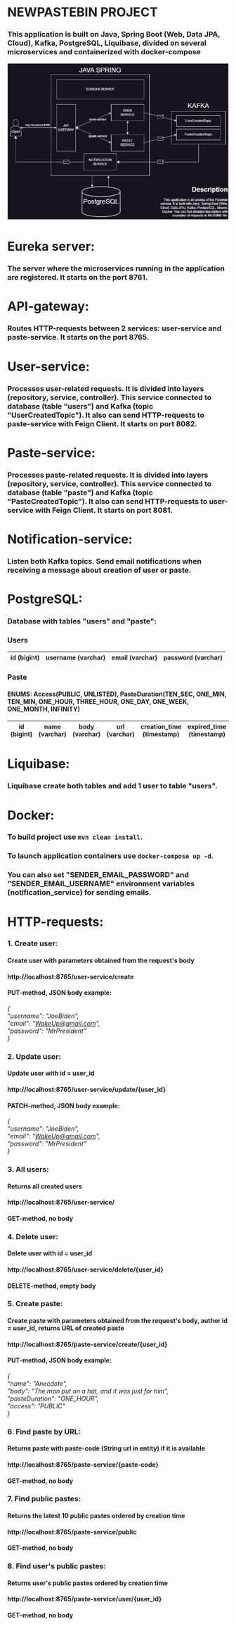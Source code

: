 # NEWPASTEBIN PROJECT  
### This application is built on Java, Spring Boot (Web, Data JPA, Cloud), Kafka, PostgreSQL, Liquibase, divided on several microservices and containerized with docker-compose
![](newpastebin-demonstration.png)

# Eureka server:  
### The server where the microservices running in the application are registered. It starts on the port 8761.

# API-gateway:
### Routes HTTP-requests between 2 services: user-service and paste-service. It starts on the port 8765.

# User-service: 
### Processes user-related requests. It is divided into layers (repository, service, controller). This service connected to database (table "users") and Kafka (topic "UserCreatedTopic"). It also can send HTTP-requests to paste-service with Feign Client. It starts on port 8082.

# Paste-service:
### Processes paste-related requests. It is divided into layers (repository, service, controller). This service connected to database (table "paste") and Kafka (topic "PasteCreatedTopic"). It also can send HTTP-requests to user-service with Feign Client. It starts on port 8081.

# Notification-service:
### Listen both Kafka topics. Send email notifications when receiving a message about creation of user or paste.

# PostgreSQL:
### Database with tables "users" and "paste":  
### Users

| id (bigint) | username (varchar) | email (varchar) | password (varchar) |
|-------------|--------------------|-----------------|--------------------|

### Paste 
#### ENUMS: Access(PUBLIC, UNLISTED), PasteDuration(TEN_SEC, ONE_MIN, TEN_MIN, ONE_HOUR, THREE_HOUR, ONE_DAY, ONE_WEEK, ONE_MONTH, INFINITY)

| id (bigint) | name (varchar) | body (varchar) | url (varchar) | creation_time (timestamp) | expired_time (timestamp) | access (varchar) | user_id (bigint) |
|-------------|----------------|----------------|---------------|---------------------------|--------------------------|------------------|------------------|

# Liquibase:
### Liquibase create both tables and add 1 user to table "users".

# Docker:   
### To build project use `mvn clean install`.
### To launch application containers use `docker-compose up -d`.
### You can also set "SENDER_EMAIL_PASSWORD" and "SENDER_EMAIL_USERNAME" environment variables (notification_service) for sending emails. 

# HTTP-requests:  
### **1. Create user:**  
#### Create user with parameters obtained from the request's body
#### http://localhost:8765/user-service/create   
#### PUT-method, JSON body example:  
_{  
   "username": "JoeBiden",  
   "email": "WakeUp@gmail.com",  
   "password": "MrPresident"  
}_
### **2. Update user:**  
#### Update user with id = user_id
####  http://localhost:8765/user-service/update/{user_id}
#### PATCH-method, JSON body example:
_{  
"username": "JoeBiden",  
"email": "WakeUp@gmail.com",  
"password": "MrPresident"  
}_
### **3. All users:**
#### Returns all created users
#### http://localhost:8765/user-service/
#### GET-method, no body
### **4. Delete user:**
#### Delete user with id = user_id
#### http://localhost:8765/user-service/delete/{user_id}
#### DELETE-method, empty body
### **5. Create paste:**
#### Create paste with parameters obtained from the request's body, author id = user_id, returns URL of created paste
#### http://localhost:8765/paste-service/create/{user_id}
#### PUT-method, JSON body example:
_{  
"name": "Anecdote",  
"body": "The man put on a hat, and it was just for him",  
"pasteDuration": "ONE_HOUR",  
"access": "PUBLIC"  
}_  
### **6. Find paste by URL:**
#### Returns paste with paste-code (String url in entity) if it is available
#### http://localhost:8765/paste-service/{paste-code}
#### GET-method, no body
### **7. Find public pastes:**
#### Returns the latest 10 public pastes ordered by creation time
#### http://localhost:8765/paste-service/public
#### GET-method, no body  
### **8. Find user's public pastes:**
#### Returns user's public pastes ordered by creation time
#### http://localhost:8765/paste-service/user/{user_id}
#### GET-method, no body
